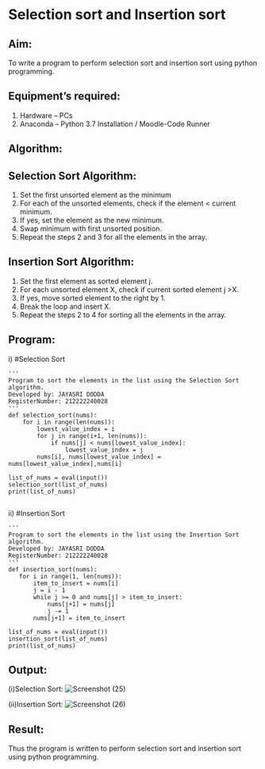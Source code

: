 # Selection sort and Insertion sort
## Aim:
To write a program to perform selection sort and insertion sort using python programming.
## Equipment’s required:
1.	Hardware – PCs
2.	Anaconda – Python 3.7 Installation / Moodle-Code Runner
## Algorithm:
## Selection Sort Algorithm:
1.	Set the first unsorted element as the minimum
2.	For each of the unsorted elements, check if the element < current minimum.
3.	If yes, set the element as the new minimum.
4.	Swap minimum with first unsorted position.
5.	Repeat the steps 2 and 3 for all the elements in the array.
## Insertion Sort Algorithm:
1.	Set the first element as sorted element j.
2.	For each unsorted element X, check if current sorted element j >X.
3.	If yes, move sorted element to the right by 1.
4.	Break the loop and insert X.
5.	Repeat the steps 2 to 4 for sorting all the elements in the array.
## Program:
i)	#Selection Sort
```
''' 
Program to sort the elements in the list using the Selection Sort algorithm.
Developed by: JAYASRI DODDA
RegisterNumber: 212222240028
'''
def selection_sort(nums):
    for i in range(len(nums)):
        lowest_value_index = i
        for j in range(i+1, len(nums)):
            if nums[j] < nums[lowest_value_index]:
                lowest_value_index = j
        nums[i], nums[lowest_value_index] = nums[lowest_value_index],nums[i]
    
list_of_nums = eval(input())
selection_sort(list_of_nums)
print(list_of_nums)


```
ii)	#Insertion Sort
```
''' 
Program to sort the elements in the list using the Insertion Sort algorithm.
Developed by: JAYASRI DODDA
RegisterNumber: 212222240028
'''
def insertion_sort(nums):
   for i in range(1, len(nums)):
       item_to_insert = nums[i]
       j = i - 1
       while j >= 0 and nums[j] > item_to_insert:
           nums[j+1] = nums[j]
           j -= 1
       nums[j+1] = item_to_insert

list_of_nums = eval(input())
insertion_sort(list_of_nums)
print(list_of_nums)
```

## Output:
(i)Selection Sort:
![Screenshot (25)](https://github.com/jayasridodda/Sorting-Algorithm/assets/123259278/4fc0f175-d77e-4fce-b38e-3363794140a3)

(ii)Insertion Sort:
![Screenshot (26)](https://github.com/jayasridodda/Sorting-Algorithm/assets/123259278/3193b3a3-2554-4123-9ae4-e8bda5690c7e)

## Result:
Thus the program is written to perform selection sort and insertion sort using python programming.
